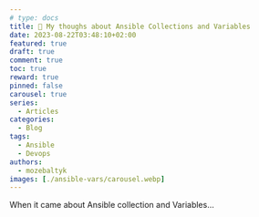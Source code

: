 ```yaml
---
# type: docs 
title: 💫 My thoughs about Ansible Collections and Variables
date: 2023-08-22T03:48:10+02:00
featured: true
draft: true
comment: true
toc: true
reward: true
pinned: false
carousel: true
series:
  - Articles
categories:
  - Blog
tags:
  - Ansible
  - Devops
authors:
  - mozebaltyk
images: [./ansible-vars/carousel.webp]
---
```


When it came about Ansible collection and Variables...

<!--more-->

